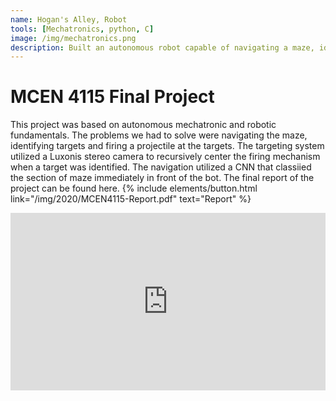 ```yaml
---
name: Hogan's Alley, Robot
tools: [Mechatronics, python, C]
image: /img/mechatronics.png
description: Built an autonomous robot capable of navigating a maze, identifying targets and firing projectiles.
---
```


# MCEN 4115 Final Project
This project was based on autonomous mechatronic and robotic fundamentals. The problems we had to solve were navigating the maze, identifying targets and firing a projectile at the targets. The targeting system utilized a Luxonis stereo camera to recursively center the firing mechanism when a target was identified. The navigation utilized a CNN that classiied the section of maze immediately in front of the bot. The final report of the project can be found here.
{% include elements/button.html link="/img/2020/MCEN4115-Report.pdf" text="Report" %}

<div style="padding:56.25% 0 0 0;position:relative;"><iframe src="https://player.vimeo.com/video/417800278" style="position:absolute;top:0;left:0;width:100%;height:100%;" frameborder="0" allow="autoplay; fullscreen" allowfullscreen></iframe></div><script src="https://player.vimeo.com/api/player.js"></script>